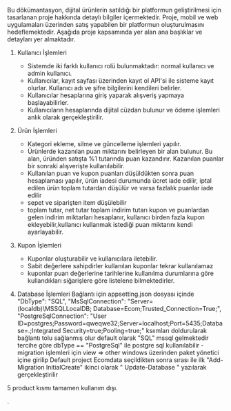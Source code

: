

Bu dökümantasyon, dijital ürünlerin satıldığı bir platformun geliştirilmesi için tasarlanan proje hakkında detaylı bilgiler içermektedir. Proje, mobil ve web uygulamaları üzerinden satış yapabilen bir platformun oluşturulmasını hedeflemektedir. Aşağıda proje kapsamında yer alan ana başlıklar ve detayları yer almaktadır.

1. Kullanıcı İşlemleri
   - Sistemde iki farklı kullanıcı rolü bulunmaktadır: normal kullanıcı ve admin kullanıcı.
   - Kullanıcılar, kayıt sayfası üzerinden kayıt ol API'si ile sisteme kayıt olurlar. Kullanıcı adı ve şifre bilgilerini kendileri belirler.
   - Kullanıcılar hesaplarına giriş yaparak alışveriş yapmaya başlayabilirler.
   - Kullanıcıların hesaplarında dijital cüzdan bulunur ve ödeme işlemleri anlık olarak gerçekleştirilir.
 

2. Ürün İşlemleri
   - Kategori ekleme, silme ve güncelleme işlemleri yapılır. 
   - Ürünlerde kazanılan puan miktarını belirleyen bir alan bulunur. Bu alan, üründen satışta %1 tutarında puan kazandırır. Kazanılan puanlar bir sonraki alışverişte kullanılabilir.
   - Kullanılan puan ve kupon puanları düşüldükten sonra puan hesaplaması yapılır, ürün iadesi durumunda ücret iade edilir, iptal edilen ürün toplam tutardan düşülür ve varsa fazlalık puanlar iade edilir
   - sepet ve siparişten item düşülebilir
   - toplam tutar, net tutar toplam indirim tutarı kupon ve puanlardan gelen indirim miktarları hesaplanır, kullanıcı birden fazla kupon ekleyebilir,kullanıcı kullanmak istediği puan miktarını
     kendi ayarlayabilir.
  

3. Kupon İşlemleri
   - Kuponlar oluşturabilir ve kullanıcılara iletebilir.
   - Sabit değerlere sahipdirler kullanılan kuponlar tekrar kullanılamaz
   - kuponlar puan değerlerine tarihlerine kullanılma durumlarına göre kullandıkları siğarişlere göre listelene bilmektedirler.

4. Database İşlemleri
    Bağlantı için appsetting.json dosyası içinde
   "DbType": "SQL",
    "MsSqlConnection": "Server=(localdb)\\MSSQLLocalDB; Database=Ecom;Trusted_Connection=True;",
    "PostgreSqlConnection": "User ID=postgres;Password=qweqwe32;Server=localhost;Port=5435;Database=.;Integrated Security=true;Pooling=true;"
   ksıımları doldurularak bağlantı tolu sağlanmış olur default olarak "SQL" mssql gelmektedir  tercihe göre dbType == "PostgreSql" ile postgre sql kullanılabilir
   -migration işlemleri için view => other windows üzerinden paket yönetici içine girilip Default project Ecomdata seçildikten sonra sırası ile ilk "Add-Migration InitialCreate" ikinci olarak
   " Update-Database " yazılarak gerçekleştirilir

5 product kısmı tamamen kullanım dışı.

.
